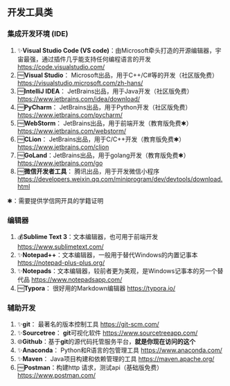 ## 开发工具类

### 集成开发环境 (IDE)

1. ✨**Visual Studio Code (VS code)**：由Microsoft牵头打造的开源编辑器，宇宙最强，通过插件几乎能支持任何编程语言的开发 https://code.visualstudio.com/
2. 🆓**Visual Studio**： Microsoft出品，用于C++/C#等的开发（社区版免费）https://visualstudio.microsoft.com/zh-hans/
3. 🆓**IntelliJ IDEA**： JetBrains出品，用于Java开发（社区版免费）https://www.jetbrains.com/idea/download/
4. 🆓**PyCharm**： JetBrains出品，用于Python开发（社区版免费）https://www.jetbrains.com/pycharm/
5. 🆓**WebStorm**： JetBrains出品，用于前端开发（教育版免费✱）https://www.jetbrains.com/webstorm/
6. 🆓**CLion**： JetBrains出品，用于C/C++开发（教育版免费✱）https://www.jetbrains.com/clion
7. 🆓**GoLand**：JetBrains出品，用于golang开发（教育版免费✱）https://www.jetbrains.com/go
8. 🆓**微信开发者工具**： 腾讯出品，用于开发微信小程序 https://developers.weixin.qq.com/miniprogram/dev/devtools/download.html

✱：需要提供学信网开具的学籍证明

### 编辑器

1. 💰**Sublime Text 3**：文本编辑器，也可用于前端开发 https://www.sublimetext.com/
2. ✨**Notepad++**：文本编辑器，一般用于替代Windows的内置记事本 https://notepad-plus-plus.org/
3. ✨**Notepads**：文本编辑器，较前者更为美观，是Windows记事本的另一个替代品 https://www.notepadsapp.com/
4. 🆓**Typora**： 很好用的Markdown编辑器 https://typora.io/

### 辅助开发

1. ✨**git**： 最著名的版本控制工具 https://git-scm.com/
2. ✨**Sourcetree**： **git**可视化软件 https://www.sourcetreeapp.com/
3. 🌐**Github**：基于**git**的源代码托管服务平台，**就是你现在访问的这个**
4. ✨**Anaconda**： Python和R语言的包管理工具 https://www.anaconda.com/
5. ✨**Maven**： Java项目构建和依赖管理的工具 https://maven.apache.org/
6.  🆓**Postman**：构建http 请求，测试api（基础版免费） https://www.postman.com/